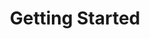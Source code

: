 ---
title: Getting Started
position_number: 1
parameters:
  - name:
    content:
content_markdown: |-
  Welcome to the Slintel API!

  Our API is still under active development.

  If you have have any suggestions for API methods you’d like to see, please let us know! 
  We would be happy to see if we can build it into our API.
  
left_code_blocks:
  - code_block:
    title:
    language:
right_code_blocks:
  - code_block:
    title:
    language:
---